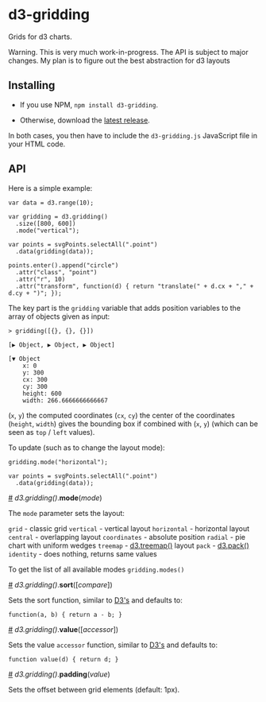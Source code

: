 # d3-gridding

Grids for d3 charts.

Warning. This is very much work-in-progress. The API is subject to major changes. My plan is to figure out the best abstraction for d3 layouts

## Installing

* If you use NPM, `npm install d3-gridding`. 

* Otherwise, download the [latest release](https://github.com/romsson/d3-gridding/releases/latest).

In both cases, you then have to include the `d3-gridding.js` JavaScript file in your HTML code.

## API

Here is a simple example:

```
var data = d3.range(10);

var gridding = d3.gridding()
  .size([800, 600])
  .mode("vertical");

var points = svgPoints.selectAll(".point")
  .data(gridding(data));

points.enter().append("circle")
  .attr("class", "point")
  .attr("r", 10)
  .attr("transform", function(d) { return "translate(" + d.cx + "," + d.cy + ")"; });
```

The key part is the `gridding` variable that adds position variables to the array of objects given as input:

`> gridding([{}, {}, {}])`

`[▶ Object, ▶ Object, ▶ Object]`

```
[▼ Object
    x: 0
    y: 300
    cx: 300
    cy: 300
    height: 600
    width: 266.6666666666667
```

(`x`, `y`) the computed coordinates
(`cx`, `cy`) the center of the coordinates
(`height`, `width`) gives the bounding box if combined with (`x`, `y`) (which can be seen as `top` / `left` values).

To update (such as to change the layout mode):

```
gridding.mode("horizontal");

var points = svgPoints.selectAll(".point")
  .data(gridding(data));
```

<a name="gridding_mode" href="#gridding_mode">#</a> <i>d3.gridding()</i>.<b>mode</b>(<i>mode</i>)

The `mode` parameter sets the layout:

`grid` - classic grid
`vertical` - vertical layout
`horizontal` - horizontal layout
`central` - overlapping layout
`coordinates` - absolute position
`radial` - pie chart with uniform wedges
`treemap` - [d3.treemap()](https://github.com/d3/d3-hierarchy/blob/master/README.md#treemap) layout
`pack` - [d3.pack()](https://github.com/d3/d3-hierarchy/blob/master/README.md#pack)
`identity` - does nothing, returns same values

To get the list of all available modes `gridding.modes()`

<a name="gridding_sort" href="#gridding_sort">#</a> <i>d3.gridding()</i>.<b>sort</b>([<i>compare</i>])

Sets the sort function, similar to [D3's](https://github.com/d3/d3-shape/blob/master/README.md#pie_sort) and defaults to:

```
function(a, b) { return a - b; }
```

<a name="gridding_value" href="#gridding_value">#</a> <i>d3.gridding()</i>.<b>value</b>([<i>accessor</i>])

Sets the value `accessor` function, similar to [D3's](https://github.com/d3/d3-shape/blob/master/README.md#pie_value) and defaults to:

```
function value(d) { return d; }
```

<a name="gridding_padding" href="#gridding_padding">#</a> <i>d3.gridding()</i>.<b>padding</b>(<i>value</i>)

Sets the offset between grid elements (default: 1px).
